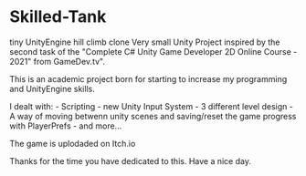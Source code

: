 # Skilled-Tank
 tiny UnityEngine hill climb clone 
Very small Unity Project inspired by the second task of the "Complete C# Unity Game Developer 2D Online Course - 2021" from GameDev.tv".

This is an academic project born for starting to increase my programming and UnityEngine skills.

I dealt with: - Scripting - new Unity Input System - 3 different level design - A way of moving betwenn unity scenes and saving/reset the game progress with PlayerPrefs - and more...

The game is uplodaded on Itch.io

Thanks for the time you have dedicated to this. Have a nice day.
